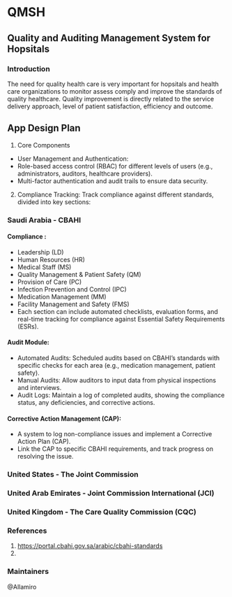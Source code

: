 # QMSH

## Quality and Auditing Management System for Hopsitals

### Introduction
The need for quality health care is very important  for hopsitals and health care organizations  to monitor assess comply and improve the standards of quality healthcare.
Quality improvement is directly related to the service delivery approach, level of patient satisfaction, efficiency and outcome.


## App Design Plan 

1. Core Components
- User Management and Authentication:
- Role-based access control (RBAC) for different levels of users (e.g., administrators, auditors, healthcare providers).
- Multi-factor authentication and audit trails to ensure data security.

2. Compliance Tracking:
Track compliance against different  standards, divided into key sections:

### Saudi Arabia - CBAHI 
#### Compliance :
- Leadership (LD)
- Human Resources (HR)
- Medical Staff (MS)
- Quality Management & Patient Safety (QM)
- Provision of Care (PC)
- Infection Prevention and Control (IPC)
- Medication Management (MM)
- Facility Management and Safety (FMS)
- Each section can include automated checklists, evaluation forms, and real-time tracking for compliance against Essential Safety Requirements (ESRs).
  
#### Audit Module:
- Automated Audits: Scheduled audits based on CBAHI’s standards with specific checks for each area (e.g., medication management, patient safety).
- Manual Audits: Allow auditors to input data from physical inspections and interviews.
- Audit Logs: Maintain a log of completed audits, showing the compliance status, any deficiencies, and corrective actions. 

#### Corrective Action Management (CAP):
- A system to log non-compliance issues and implement a Corrective Action Plan (CAP).
- Link the CAP to specific CBAHI requirements, and track progress on resolving the issue.

### United States - The Joint Commission



### United Arab Emirates - Joint Commission International (JCI)



### United Kingdom - The Care Quality Commission (CQC)




### References

1. https://portal.cbahi.gov.sa/arabic/cbahi-standards
2. 

### Maintainers
@Allamiro

